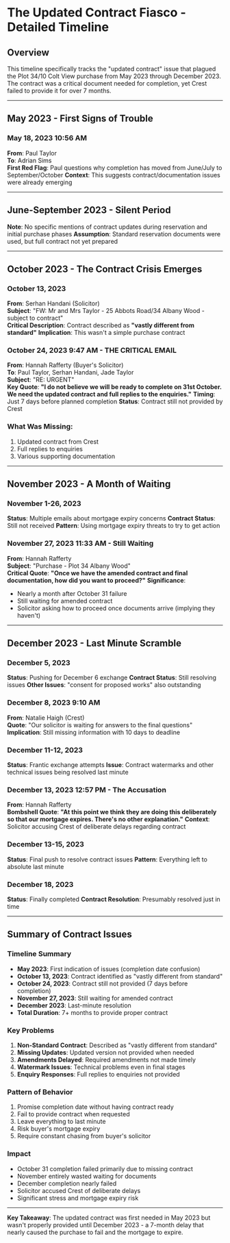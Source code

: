 # The Updated Contract Fiasco - Detailed Timeline

## Overview
This timeline specifically tracks the "updated contract" issue that plagued the Plot 34/10 Colt View purchase from May 2023 through December 2023. The contract was a critical document needed for completion, yet Crest failed to provide it for over 7 months.

---

## May 2023 - First Signs of Trouble

### May 18, 2023 10:56 AM
**From**: Paul Taylor  
**To**: Adrian Sims  
**First Red Flag**: Paul questions why completion has moved from June/July to September/October
**Context**: This suggests contract/documentation issues were already emerging

---

## June-September 2023 - Silent Period
**Note**: No specific mentions of contract updates during reservation and initial purchase phases
**Assumption**: Standard reservation documents were used, but full contract not yet prepared

---

## October 2023 - The Contract Crisis Emerges

### October 13, 2023
**From**: Serhan Handani (Solicitor)  
**Subject**: "FW: Mr and Mrs Taylor - 25 Abbots Road/34 Albany Wood - subject to contract"  
**Critical Description**: Contract described as **"vastly different from standard"**
**Implication**: This wasn't a simple purchase contract

### October 24, 2023 9:47 AM - THE CRITICAL EMAIL
**From**: Hannah Rafferty (Buyer's Solicitor)  
**To**: Paul Taylor, Serhan Handani, Jade Taylor  
**Subject**: "RE: URGENT"  
**Key Quote**: **"I do not believe we will be ready to complete on 31st October. We need the updated contract and full replies to the enquiries."**
**Timing**: Just 7 days before planned completion
**Status**: Contract still not provided by Crest

### What Was Missing:
1. Updated contract from Crest
2. Full replies to enquiries
3. Various supporting documentation

---

## November 2023 - A Month of Waiting

### November 1-26, 2023
**Status**: Multiple emails about mortgage expiry concerns
**Contract Status**: Still not received
**Pattern**: Using mortgage expiry threats to try to get action

### November 27, 2023 11:33 AM - Still Waiting
**From**: Hannah Rafferty  
**Subject**: "Purchase - Plot 34 Albany Wood"  
**Critical Quote**: **"Once we have the amended contract and final documentation, how did you want to proceed?"**
**Significance**: 
- Nearly a month after October 31 failure
- Still waiting for amended contract
- Solicitor asking how to proceed once documents arrive (implying they haven't)

---

## December 2023 - Last Minute Scramble

### December 5, 2023
**Status**: Pushing for December 6 exchange
**Contract Status**: Still resolving issues
**Other Issues**: "consent for proposed works" also outstanding

### December 8, 2023 9:10 AM
**From**: Natalie Haigh (Crest)  
**Quote**: "Our solicitor is waiting for answers to the final questions"
**Implication**: Still missing information with 10 days to deadline

### December 11-12, 2023
**Status**: Frantic exchange attempts
**Issue**: Contract watermarks and other technical issues being resolved last minute

### December 13, 2023 12:57 PM - The Accusation
**From**: Hannah Rafferty  
**Bombshell Quote**: **"At this point we think they are doing this deliberately so that our mortgage expires. There's no other explanation."**
**Context**: Solicitor accusing Crest of deliberate delays regarding contract

### December 13-15, 2023
**Status**: Final push to resolve contract issues
**Pattern**: Everything left to absolute last minute

### December 18, 2023
**Status**: Finally completed
**Contract Resolution**: Presumably resolved just in time

---

## Summary of Contract Issues

### Timeline Summary
- **May 2023**: First indication of issues (completion date confusion)
- **October 13, 2023**: Contract identified as "vastly different from standard"
- **October 24, 2023**: Contract still not provided (7 days before completion)
- **November 27, 2023**: Still waiting for amended contract
- **December 2023**: Last-minute resolution
- **Total Duration**: 7+ months to provide proper contract

### Key Problems
1. **Non-Standard Contract**: Described as "vastly different from standard"
2. **Missing Updates**: Updated version not provided when needed
3. **Amendments Delayed**: Required amendments not made timely
4. **Watermark Issues**: Technical problems even in final stages
5. **Enquiry Responses**: Full replies to enquiries not provided

### Pattern of Behavior
1. Promise completion date without having contract ready
2. Fail to provide contract when requested
3. Leave everything to last minute
4. Risk buyer's mortgage expiry
5. Require constant chasing from buyer's solicitor

### Impact
- October 31 completion failed primarily due to missing contract
- November entirely wasted waiting for documents
- December completion nearly failed
- Solicitor accused Crest of deliberate delays
- Significant stress and mortgage expiry risk

---

**Key Takeaway**: The updated contract was first needed in May 2023 but wasn't properly provided until December 2023 - a 7-month delay that nearly caused the purchase to fail and the mortgage to expire.